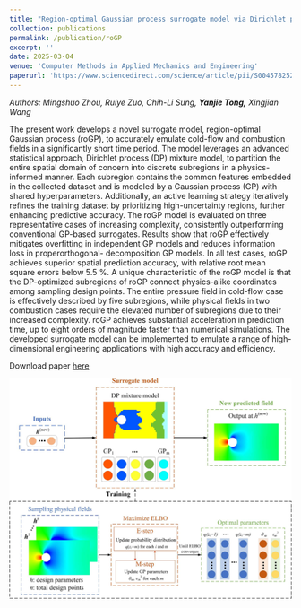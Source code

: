 ```yaml
---
title: "Region-optimal Gaussian process surrogate model via Dirichlet process for cold-flow and combustion emulations"
collection: publications
permalink: /publication/roGP
excerpt: ''
date: 2025-03-04
venue: 'Computer Methods in Applied Mechanics and Engineering'
paperurl: 'https://www.sciencedirect.com/science/article/pii/S0045782525001665'
---
```

*Authors: Mingshuo Zhou, Ruiye Zuo, Chih-Li Sung,* ***Yanjie Tong,*** *Xingjian Wang*

The present work
develops a novel surrogate model, region-optimal Gaussian process (roGP), to accurately emulate
cold-flow and combustion fields in a significantly short time period. The model leverages an
advanced statistical approach, Dirichlet process (DP) mixture model, to partition the entire spatial
domain of concern into discrete subregions in a physics-informed manner. Each subregion contains
the common features embedded in the collected dataset and is modeled by a Gaussian
process (GP) with shared hyperparameters. Additionally, an active learning strategy iteratively
refines the training dataset by prioritizing high-uncertainty regions, further enhancing predictive
accuracy. The roGP model is evaluated on three representative cases of increasing complexity,
consistently outperforming conventional GP-based surrogates. Results show that roGP effectively
mitigates overfitting in independent GP models and reduces information loss in properorthogonal-
decomposition GP models. In all test cases, roGP achieves superior spatial prediction
accuracy, with relative root mean square errors below 5.5 %. A unique characteristic of the
roGP model is that the DP-optimized subregions of roGP connect physics-alike coordinates among
sampling design points. The entire pressure field in cold-flow case is effectively described by five
subregions, while physical fields in two combustion cases require the elevated number of subregions
due to their increased complexity. roGP achieves substantial acceleration in prediction
time, up to eight orders of magnitude faster than numerical simulations. The developed surrogate
model can be implemented to emulate a range of high-dimensional engineering applications with
high accuracy and efficiency.

Download paper [here](https://www.sciencedirect.com/science/article/pii/S0045782525001665)

![image](/assets/roGP.jpg)
